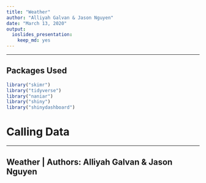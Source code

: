 ```yaml
---
title: "Weather"
author: "Alliyah Galvan & Jason Nguyen"
date: "March 13, 2020"
output: 
  ioslides_presentation: 
    keep_md: yes
---
```


---
## Packages Used


```r
library("skimr")
library("tidyverse")
library("naniar")
library("shiny")
library("shinydashboard")
```

# Calling Data



---

## Weather | Authors: Alliyah Galvan & Jason Nguyen


